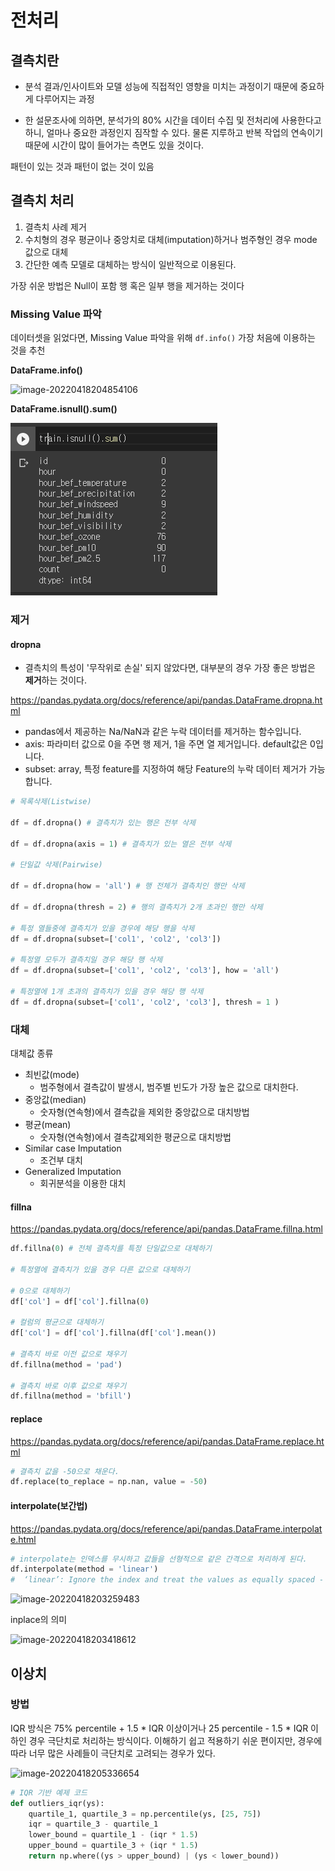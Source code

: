 # 전처리

## 결측치란

- 분석 결과/인사이트와 모델 성능에 직접적인 영향을 미치는 과정이기 때문에 중요하게 다루어지는 과정

- 한 설문조사에 의하면, 분석가의 80% 시간을 데이터 수집 및 전처리에 사용한다고 하니, 얼마나 중요한 과정인지 짐작할 수 있다. 물론 지루하고 반복 작업의 연속이기 때문에 시간이 많이 들어가는 측면도 있을 것이다.

패턴이 있는 것과 패턴이 없는 것이 있음

## 결측치 처리

1) 결측치 사례 제거 
2)  수치형의 경우 평균이나 중앙치로 대체(imputation)하거나 범주형인 경우 mode 값으로 대체 
3)  간단한 예측 모델로 대체하는 방식이 일반적으로 이용된다. 

가장 쉬운 방법은 Null이 포함 행 혹은 일부 행을 제거하는 것이다

### Missing Value 파악

데이터셋을 읽었다면, Missing Value 파악을 위해 `df.info()` 가장 처음에 이용하는 것을 추천

**DataFrame.info()**

![image-20220418204854106](C:\Users\user\AppData\Roaming\Typora\typora-user-images\image-20220418204854106.png)

**DataFrame.isnull().sum()**

![image-20220421005436684](전처리.assets/image-20220421005436684.png)

### 제거

#### dropna 

- 결측치의 특성이 '무작위로 손실' 되지 않았다면, 대부분의 경우 가장 좋은 방법은 **제거**하는 것이다.

https://pandas.pydata.org/docs/reference/api/pandas.DataFrame.dropna.html

- pandas에서 제공하는 Na/NaN과 같은 누락 데이터를 제거하는 함수입니다.
- axis: 파라미터 값으로 0을 주면 행 제거, 1을 주면 열 제거입니다. default값은 0입니다.
- subset: array, 특정 feature를 지정하여 해당 Feature의 누락 데이터 제거가 가능합니다.

```python
# 목록삭제(Listwise)

df = df.dropna() # 결측치가 있는 행은 전부 삭제
    
df = df.dropna(axis = 1) # 결측치가 있는 열은 전부 삭제

# 단일값 삭제(Pairwise)

df = df.dropna(how = 'all') # 행 전체가 결측치인 행만 삭제

df = df.dropna(thresh = 2) # 행의 결측치가 2개 초과인 행만 삭제

# 특정 열들중에 결측치가 있을 경우에 해당 행을 삭제
df = df.dropna(subset=['col1', 'col2', 'col3'])

# 특정열 모두가 결측치일 경우 해당 행 삭제
df = df.dropna(subset=['col1', 'col2', 'col3'], how = 'all')

# 특정열에 1개 초과의 결측치가 있을 경우 해당 행 삭제
df = df.dropna(subset=['col1', 'col2', 'col3'], thresh = 1 )
```



### 대체

대체값 종류

- 최빈값(mode)
  - 범주형에서 결측값이 발생시, 범주별 빈도가 가장 높은 값으로 대치한다.
- 중앙값(median)
  - 숫자형(연속형)에서 결측값을 제외한 중앙값으로 대치방법
- 평균(mean)
  - 숫자형(연속형)에서 결측값제외한 평균으로 대치방법
- Similar case Imputation
  - 조건부 대치
- Generalized Imputation
  - 회귀분석을 이용한 대치

#### fillna 

https://pandas.pydata.org/docs/reference/api/pandas.DataFrame.fillna.html

```python
df.fillna(0) # 전체 결측치를 특정 단일값으로 대체하기

# 특정열에 결측치가 있을 경우 다른 값으로 대체하기

# 0으로 대체하기
df['col'] = df['col'].fillna(0)

# 컬럼의 평균으로 대체하기
df['col'] = df['col'].fillna(df['col'].mean())

# 결측치 바로 이전 값으로 채우기
df.fillna(method = 'pad')

# 결측치 바로 이후 값으로 채우기
df.fillna(method = 'bfill')
```

#### replace

https://pandas.pydata.org/docs/reference/api/pandas.DataFrame.replace.html

```python
# 결측치 값을 -50으로 채운다.
df.replace(to_replace = np.nan, value = -50)
```



#### interpolate(보간법)

https://pandas.pydata.org/docs/reference/api/pandas.DataFrame.interpolate.html

```python
# interpolate는 인덱스를 무시하고 값들을 선형적으로 같은 간격으로 처리하게 된다.
df.interpolate(method = 'linear')
#  ‘linear’: Ignore the index and treat the values as equally spaced - Default
```



![image-20220418203259483](C:\Users\user\AppData\Roaming\Typora\typora-user-images\image-20220418203259483.png)

inplace의 의미

![image-20220418203418612](C:\Users\user\AppData\Roaming\Typora\typora-user-images\image-20220418203418612.png)

## 이상치

### 방법

IQR 방식은 75% percentile + 1.5 * IQR 이상이거나 25 percentile - 1.5 * IQR 이하인 경우 극단치로 처리하는 방식이다. 이해하기 쉽고 적용하기 쉬운 편이지만, 경우에 따라 너무 많은 사례들이 극단치로 고려되는 경우가 있다.

![image-20220418205336654](C:\Users\user\AppData\Roaming\Typora\typora-user-images\image-20220418205336654.png)

```python
# IQR 기반 예제 코드
def outliers_iqr(ys):
    quartile_1, quartile_3 = np.percentile(ys, [25, 75])
    iqr = quartile_3 - quartile_1
    lower_bound = quartile_1 - (iqr * 1.5)
    upper_bound = quartile_3 + (iqr * 1.5)
    return np.where((ys > upper_bound) | (ys < lower_bound))
```

